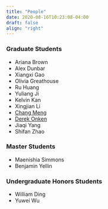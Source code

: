 ```yaml
---
title: "People"
date: 2020-08-16T10:23:08-04:00
draft: false
align: "right"
---
```


### Graduate Students
- Ariana Brown 
- Alex Dunbar
- Xiangxi Gao
- Olivia Greathouse
- Ru Huang
- Yuliang Ji
- Kelvin Kan
- Xingjian Li
- [Chang Meng](https://sites.google.com/view/changmeng/home)
- [Derek Onken](http://www.cs.emory.edu/~donken/)
- Jiaqi Yang
- Shifan Zhao

### Master Students
- Maenishia Simmons
- Benjamin Yellin 

### Undergraduate Honors Students
- William Ding
- Yuwei Wu

